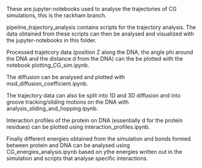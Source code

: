 These are jupyter-notebooks used to analyse the trajectories of CG simulations,
this is the rackham branch.

pipeline_trajectory_analysis contains scripts for the trajectory analysis. The data obtained from these scripts can then be analysed and visualized with the jupyter-notebooks in this folder.

Processed trajetcory data (position Z along the DNA, the angle phi around the DNA and the distance d from the DNA) can the be plotted with the notebook plotting_CG_sim.ipynb.

The diffusion can be analysed and plotted with msd_diffusion_coefficient.ipynb.

The trajectory data can also be split into 1D and 3D diffusion and into groove tracking/sliding motions on the DNA with analysis_sliding_and_hopping.ipynb.

Interaction profiles of the protein on DNA (essentially d for the protein residues) can be plotted using  interaction_profiles.ipynb.

Finally different energies obtained from the simulation and bonds formed between protein and DNA can be analysed using CG_energies_analysis.ipynb based on ythe energies written out in the simulation and scripts that analyse specific interactions.
